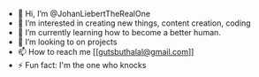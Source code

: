 - 👋 Hi, I’m @JohanLiebertTheRealOne
- 👀 I’m interested in creating new things, content creation, coding
- 🌱 I’m currently learning how to become a better human.
- 💞️ I’m looking to on projects
- 📫 How to reach me [[gutsbuthalal@gmail.com]]
- ⚡ Fun fact: I'm the one who knocks

<!---
JohanLiebertTheRealOne/JohanLiebertTheRealOne is a ✨ special ✨ repository because its `README.md` (this file) appears on your GitHub profile.
You can click the Preview link to take a look at your changes.
--->
